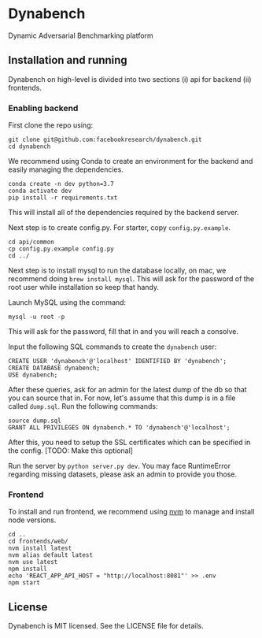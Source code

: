 # Dynabench

Dynamic Adversarial Benchmarking platform

## Installation and running

Dynabench on high-level is divided into two sections (i) api for backend (ii) frontends.

### Enabling backend

First clone the repo using:

```
git clone git@github.com:facebookresearch/dynabench.git
cd dynabench
```

We recommend using Conda to create an environment for the backend and easily managing the dependencies.

```
conda create -n dev python=3.7
conda activate dev
pip install -r requirements.txt
```

This will install all of the dependencies required by the backend server.

Next step is to create config.py. For starter, copy `config.py.example`.

```
cd api/common
cp config.py.example config.py
cd ../
```

Next step is to install mysql to run the database locally, on mac, we recommend doing `brew install mysql`.
This will ask for the password of the root user while installation so keep that handy.

Launch MySQL using the command:

```
mysql -u root -p
```

This will ask for the password, fill that in and you will reach a consolve.

Input the following SQL commands to create the `dynabench` user:

```
CREATE USER 'dynabench'@'localhost' IDENTIFIED BY 'dynabench';
CREATE DATABASE dynabench;
USE dynabench;
```

After these queries, ask for an admin for the latest dump of the db so that you can source that in. For now,
let's assume that this dump is in a file called `dump.sql`. Run the following commands:

```
source dump.sql
GRANT ALL PRIVILEGES ON dynabench.* TO 'dynabench'@'localhost';
```

After this, you need to setup the SSL certificates which can be specified in the config. [TODO: Make this optional]

Run the server by `python server.py dev`. You may face RuntimeError regarding missing datasets, please
ask an admin to provide you those.

### Frontend

To install and run frontend, we recommend using [nvm](https://github.com/creationix/nvm) to manage
and install node versions.

```
cd ..
cd frontends/web/
nvm install latest
nvm alias default latest
nvm use latest
npm install
echo 'REACT_APP_API_HOST = "http://localhost:8081"' >> .env
npm start
```

## License

Dynabench is MIT licensed. See the LICENSE file for details.
